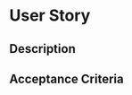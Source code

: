 # User Story

## Description

<!-- In the format, as a <user>, I want to _ to be able to _ !-->

## Acceptance Criteria

<!-- Given some <pre-condition>, I expect it to <do something specific> -->
